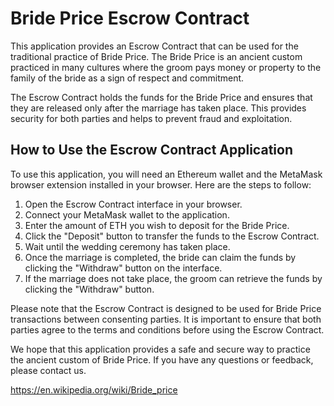 # Bride Price Escrow Contract

This application provides an Escrow Contract that can be used for the traditional practice of Bride Price. The Bride Price is an ancient custom practiced in many cultures where the groom pays money or property to the family of the bride as a sign of respect and commitment.

The Escrow Contract holds the funds for the Bride Price and ensures that they are released only after the marriage has taken place. This provides security for both parties and helps to prevent fraud and exploitation.

## How to Use the Escrow Contract Application

To use this application, you will need an Ethereum wallet and the MetaMask browser extension installed in your browser. Here are the steps to follow:

1. Open the Escrow Contract interface in your browser.
2. Connect your MetaMask wallet to the application.
3. Enter the amount of ETH you wish to deposit for the Bride Price.
4. Click the "Deposit" button to transfer the funds to the Escrow Contract.
5. Wait until the wedding ceremony has taken place.
6. Once the marriage is completed, the bride can claim the funds by clicking the "Withdraw" button on the interface.
7. If the marriage does not take place, the groom can retrieve the funds by clicking the "Withdraw" button.

Please note that the Escrow Contract is designed to be used for Bride Price transactions between consenting parties. It is important to ensure that both parties agree to the terms and conditions before using the Escrow Contract.

We hope that this application provides a safe and secure way to practice the ancient custom of Bride Price. If you have any questions or feedback, please contact us.

https://en.wikipedia.org/wiki/Bride_price
